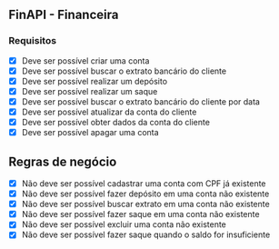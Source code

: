 ## FinAPI - Financeira

### Requisitos

- [X] Deve ser possível criar uma conta
- [X] Deve ser possível buscar o extrato bancário do cliente
- [X] Deve ser possível realizar um depósito
- [X] Deve ser possível realizar um saque
- [X] Deve ser possível buscar o extrato bancário do cliente por data
- [X] Deve ser possível atualizar da conta do cliente
- [X] Deve ser possível obter dados da conta do cliente
- [X] Deve ser possível apagar uma conta

## Regras de negócio

- [X] Não deve ser possível cadastrar uma conta com CPF já existente
- [X] Não deve ser possível fazer depósito em uma conta não existente
- [X] Não deve ser possível buscar extrato em uma conta não existente
- [X] Não deve ser possível fazer saque em uma conta não existente
- [X] Não deve ser possível excluir uma conta não existente
- [X] Não deve ser possível fazer saque quando o saldo for insuficiente